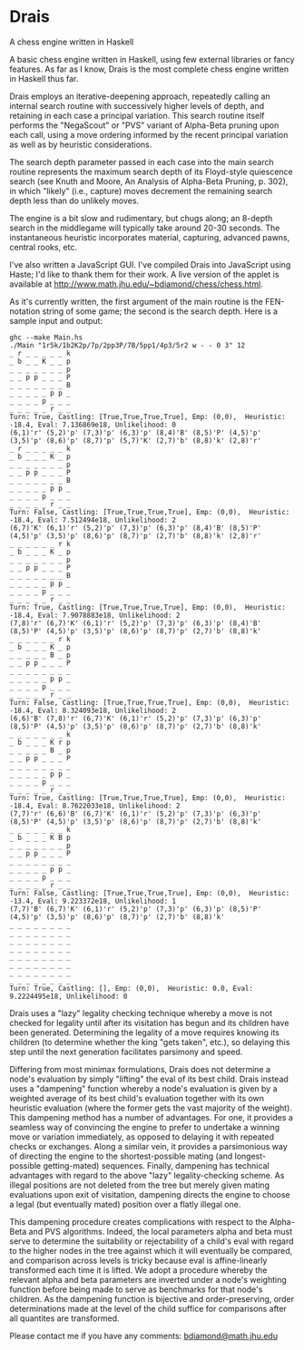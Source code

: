 # Drais
A chess engine written in Haskell

A basic chess engine written in Haskell, using few external libraries or fancy features. As far as I know, Drais is the most complete chess engine written in Haskell thus far.

Drais employs an iterative-deepening approach, repeatedly calling an internal search routine with successively higher levels of depth, and retaining in each case a principal variation. This search routine itself performs the "NegaScout" or "PVS" variant of Alpha-Beta pruning upon each call, using a move ordering informed by the recent principal variation as well as by heuristic considerations.

The search depth parameter passed in each case into the main search routine represents the maximum search depth of its Floyd-style quiescence search (see Knuth and Moore, An Analysis of Alpha-Beta Pruning, p. 302), in which "likely" (i.e., capture) moves decrement the remaining search depth less than do unlikely moves.

The engine is a bit slow and rudimentary, but chugs along; an 8-depth search in the middlegame will typically take around 20-30 seconds. The instantaneous heuristic incorporates material, capturing, advanced pawns, central rooks, etc.

I've also written a JavaScript GUI. I've compiled Drais into JavaScript using Haste; I'd like to thank them for their work. A live version of the applet is available at http://www.math.jhu.edu/~bdiamond/chess/chess.html.

As it's currently written, the first argument of the main routine is the FEN-notation string of some game; the second is the search depth. Here is a sample input and output:
```
ghc --make Main.hs
./Main "1r5k/1b2K2p/7p/2pp3P/7B/5pp1/4p3/5r2 w - - 0 3" 12
_ r _ _ _ _ _ k
_ b _ _ K _ _ p
_ _ _ _ _ _ _ p
_ _ p p _ _ _ P
_ _ _ _ _ _ _ B
_ _ _ _ _ p p _
_ _ _ _ p _ _ _
_ _ _ _ _ r _ _
Turn: True, Castling: [True,True,True,True], Emp: (0,0),  Heuristic: -18.4, Eval: 7.136869e18, Unlikelihood: 0
(6,1)'r' (5,2)'p' (7,3)'p' (6,3)'p' (8,4)'B' (8,5)'P' (4,5)'p' (3,5)'p' (8,6)'p' (8,7)'p' (5,7)'K' (2,7)'b' (8,8)'k' (2,8)'r'
_ r _ _ _ _ _ k
_ b _ _ _ K _ p
_ _ _ _ _ _ _ p
_ _ p p _ _ _ P
_ _ _ _ _ _ _ B
_ _ _ _ _ p p _
_ _ _ _ p _ _ _
_ _ _ _ _ r _ _
Turn: False, Castling: [True,True,True,True], Emp: (0,0),  Heuristic: -18.4, Eval: 7.512494e18, Unlikelihood: 2
(6,7)'K' (6,1)'r' (5,2)'p' (7,3)'p' (6,3)'p' (8,4)'B' (8,5)'P' (4,5)'p' (3,5)'p' (8,6)'p' (8,7)'p' (2,7)'b' (8,8)'k' (2,8)'r'
_ _ _ _ _ _ r k
_ b _ _ _ K _ p
_ _ _ _ _ _ _ p
_ _ p p _ _ _ P
_ _ _ _ _ _ _ B
_ _ _ _ _ p p _
_ _ _ _ p _ _ _
_ _ _ _ _ r _ _
Turn: True, Castling: [True,True,True,True], Emp: (0,0),  Heuristic: -18.4, Eval: 7.9078883e18, Unlikelihood: 2
(7,8)'r' (6,7)'K' (6,1)'r' (5,2)'p' (7,3)'p' (6,3)'p' (8,4)'B' (8,5)'P' (4,5)'p' (3,5)'p' (8,6)'p' (8,7)'p' (2,7)'b' (8,8)'k'
_ _ _ _ _ _ r k
_ b _ _ _ K _ p
_ _ _ _ _ B _ p
_ _ p p _ _ _ P
_ _ _ _ _ _ _ _
_ _ _ _ _ p p _
_ _ _ _ p _ _ _
_ _ _ _ _ r _ _
Turn: False, Castling: [True,True,True,True], Emp: (0,0),  Heuristic: -18.4, Eval: 8.324093e18, Unlikelihood: 2
(6,6)'B' (7,8)'r' (6,7)'K' (6,1)'r' (5,2)'p' (7,3)'p' (6,3)'p' (8,5)'P' (4,5)'p' (3,5)'p' (8,6)'p' (8,7)'p' (2,7)'b' (8,8)'k'
_ _ _ _ _ _ _ k
_ b _ _ _ K r p
_ _ _ _ _ B _ p
_ _ p p _ _ _ P
_ _ _ _ _ _ _ _
_ _ _ _ _ p p _
_ _ _ _ p _ _ _
_ _ _ _ _ r _ _
Turn: True, Castling: [True,True,True,True], Emp: (0,0),  Heuristic: -18.4, Eval: 8.7622033e18, Unlikelihood: 2
(7,7)'r' (6,6)'B' (6,7)'K' (6,1)'r' (5,2)'p' (7,3)'p' (6,3)'p' (8,5)'P' (4,5)'p' (3,5)'p' (8,6)'p' (8,7)'p' (2,7)'b' (8,8)'k'
_ _ _ _ _ _ _ k
_ b _ _ _ K B p
_ _ _ _ _ _ _ p
_ _ p p _ _ _ P
_ _ _ _ _ _ _ _
_ _ _ _ _ p p _
_ _ _ _ p _ _ _
_ _ _ _ _ r _ _
Turn: False, Castling: [True,True,True,True], Emp: (0,0),  Heuristic: -13.4, Eval: 9.223372e18, Unlikelihood: 1
(7,7)'B' (6,7)'K' (6,1)'r' (5,2)'p' (7,3)'p' (6,3)'p' (8,5)'P' (4,5)'p' (3,5)'p' (8,6)'p' (8,7)'p' (2,7)'b' (8,8)'k'
_ _ _ _ _ _ _ _
_ _ _ _ _ _ _ _
_ _ _ _ _ _ _ _
_ _ _ _ _ _ _ _
_ _ _ _ _ _ _ _
_ _ _ _ _ _ _ _
_ _ _ _ _ _ _ _
_ _ _ _ _ _ _ _
Turn: True, Castling: [], Emp: (0,0),  Heuristic: 0.0, Eval: 9.2224495e18, Unlikelihood: 0
```
Drais uses a "lazy" legality checking technique whereby a move is not checked for legality until after its visitation has begun and its children have been generated. Determining the legality of a move requires knowing its children (to determine whether the king "gets taken", etc.), so delaying this step until the next generation facilitates parsimony and speed.

Differing from most minimax formulations, Drais does not determine a node's evaluation by simply "lifting" the eval of its best child. Drais instead uses a "dampening" function whereby a node's evaluation is given by a weighted average of its best child's evaluation together with its own heuristic evaluation (where the former gets the vast majority of the weight). This dampening method has a number of advantages. For one, it provides a seamless way of convincing the engine to prefer to undertake a winning move or variation immediately, as opposed to delaying it with repeated checks or exchanges. Along a similar vein, it provides a parsimonious way of directing the engine to the shortest-possible mating (and longest-possible getting-mated) sequences. Finally, dampening has technical advantages with regard to the above "lazy" legality-checking scheme. As illegal positions are not deleted from the tree but merely given mating evaluations upon exit of visitation, dampening directs the engine to choose a legal (but eventually mated) position over a flatly illegal one.

This dampening procedure creates complications with respect to the Alpha-Beta and PVS algorithms. Indeed, the local parameters alpha and beta must serve to determine the suitability or rejectability of a child's eval with regard to the higher nodes in the tree against which it will eventually be compared, and comparison across levels is tricky because eval is affine-linearly transformed each time it is lifted. We adopt a procedure whereby the relevant alpha and beta parameters are inverted under a node's weighting function before being made to serve as benchmarks for that node's children. As the dampening function is bijective and order-preserving, order determinations made at the level of the child suffice for comparisons after all quantites are transformed.

Please contact me if you have any comments: bdiamond@math.jhu.edu
